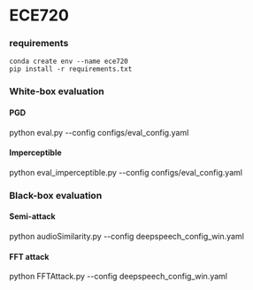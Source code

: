 # ECE720

### requirements
```
conda create env --name ece720
pip install -r requirements.txt
```

### White-box evaluation
#### PGD
python eval.py --config configs/eval_config.yaml
#### Imperceptible
python eval_imperceptible.py --config configs/eval_config.yaml


### Black-box evaluation
#### Semi-attack
python audioSimilarity.py --config deepspeech_config_win.yaml
#### FFT attack
python FFTAttack.py --config deepspeech_config_win.yaml